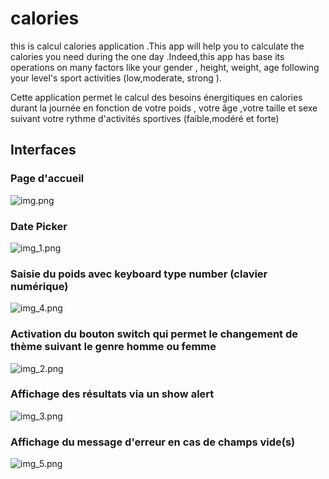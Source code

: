 # calories

this is calcul calories application .This app will help you to calculate the calories you need
during the one day .Indeed,this app has  base its operations on many factors  like your gender , height, weight,
age following your level's sport  activities (low,moderate, strong ).

Cette application permet le calcul des besoins énergitiques en calories durant
la journée en fonction de votre poids , votre âge ,votre taille et sexe suivant votre
rythme d'activités sportives (faible,modéré et forte)

## Interfaces 
### Page d'accueil
![img.png](img.png)
### Date Picker
![img_1.png](img_1.png)
### Saisie du poids avec keyboard type number (clavier numérique)
![img_4.png](img_4.png)
### Activation du bouton switch qui permet le changement de thème  suivant le genre homme ou femme  
![img_2.png](img_2.png)
### Affichage des résultats via  un  show alert  
![img_3.png](img_3.png)
### Affichage du message d'erreur en cas de champs vide(s)
![img_5.png](img_5.png)
